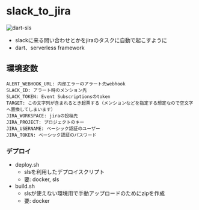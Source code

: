 # slack_to_jira
![dart-sls](https://github.com/limit7412/slack_to_jira/workflows/dart-sls/badge.svg)

  - slackに来る問い合わせとかをjiraのタスクに自動で起こすように
  - dart、serverless framework

## 環境変数
```
ALERT_WEBHOOK_URL: 内部エラーのアラート先webhook
SLACK_ID: アラート時のメンション先
SLACK_TOKEN: Event Subscriptionsのtoken
TARGET: この文字列が含まれるとき起票する（メンションなどを指定する想定なので空文字へ置換してしまいます）
JIRA_WORKSPACE: jiraの投稿先
JIRA_PROJECT: プロジェクトのキー
JIRA_USERNAME: ベーシック認証のユーザー
JIRA_TOKEN: ベーシック認証のパスワード
```

### デプロイ
  - deploy.sh
    - slsを利用したデプロイスクリプト
    - 要: docker, sls
  - build.sh
    - slsが使えない環境用で手動アップロードのためにzipを作成
    - 要: docker
